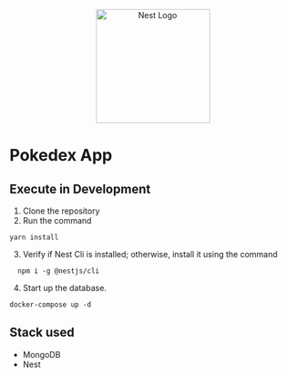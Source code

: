<p align="center">
  <a href="http://nestjs.com/" target="blank"><img src="https://nestjs.com/img/logo-small.svg" width="200" alt="Nest Logo" /></a>
</p>

# Pokedex App

## Execute in Development
1. Clone the repository
2. Run the command 
```
yarn install
```
3. Verify if Nest Cli is installed; otherwise, install it using the command
```
  npm i -g @nestjs/cli
```
4. Start up the database.
```
docker-compose up -d
```


## Stack used
* MongoDB
* Nest